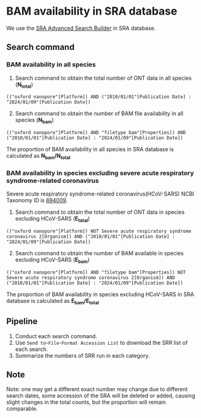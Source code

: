 # BAM availability in SRA database
We use the [SRA Advanced Search Builder](https://www.ncbi.nlm.nih.gov/sra/advanced) in SRA database. <br>

## Search command
### BAM availability in all species
1. Search command to obtain the total number of ONT data in all species (**N<sub>total</sub>**)
```
(("oxford nanopore"[Platform]) AND ("2010/01/01"[Publication Date] : "2024/01/09"[Publication Date]) 
```

2. Search command to obtain the number of BAM file availability in all species (**N<sub>bam</sub>**)
```
(("oxford nanopore"[Platform]) AND "filetype bam"[Properties]) AND ("2010/01/01"[Publication Date] : "2024/01/09"[Publication Date])
```

The proportion of BAM availability in all species in SRA database is calculated as **N<sub>bam</sub>/N<sub>total</sub>**

### BAM availability in species excluding severe acute respiratory syndrome-related coronavirus
Severe acute respiratory syndrome-related coronavirus(HCoV-SARS) NCBI Taxonomy ID is [694009](https://www.ncbi.nlm.nih.gov/Taxonomy/Browser/wwwtax.cgi?id=694009). 
1. Search command to obtain the total number of ONT data in species excluding HCoV-SARS (**E<sub>total</sub>**)
```
(("oxford nanopore"[Platform]) NOT Severe acute respiratory syndrome coronavirus 2[Organism]) AND ("2010/01/01"[Publication Date] : "2024/01/09"[Publication Date]) 
```

2. Search command to obtain the number of BAM available in species excluding HCoV-SARS (**E<sub>bam</sub>**)
```
(("oxford nanopore"[Platform]) AND "filetype bam"[Properties]) NOT Severe acute respiratory syndrome coronavirus 2[Organism]) AND ("2010/01/01"[Publication Date] : "2024/01/09"[Publication Date])
```
The proportion of BAM availability in species excluding HCoV-SARS in SRA database is calculated as **E<sub>bam</sub>/E<sub>total</sub>**

## Pipeline
1. Conduct each search command.
2. Use `Send to`-`File`-`Format Accession List` to download the SRR list of each search.
3. Summarize the numbers of SRR run in each category.


## Note
Note: one may get a different exact number may change due to different search dates, some accession of the SRA will be deleted or added, causing slight changes in the total counts, but the proportion will remain comparable.
